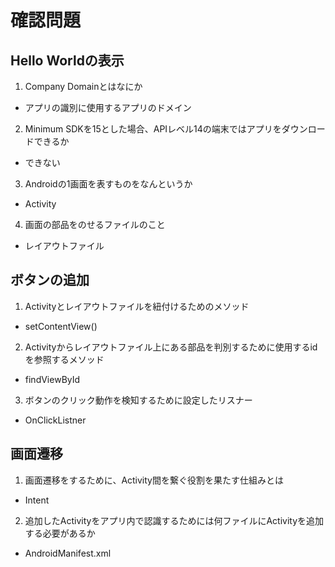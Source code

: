 # 確認問題
## Hello Worldの表示
1. Company Domainとはなにか
  * アプリの識別に使用するアプリのドメイン
2. Minimum SDKを15とした場合、APIレベル14の端末ではアプリをダウンロードできるか
  * できない
3. Androidの1画面を表すものをなんというか
  * Activity
4. 画面の部品をのせるファイルのこと
  * レイアウトファイル

## ボタンの追加
1. Activityとレイアウトファイルを紐付けるためのメソッド
  *  setContentView()
2. Activityからレイアウトファイル上にある部品を判別するために使用するidを参照するメソッド
  * findViewById
3. ボタンのクリック動作を検知するために設定したリスナー
  * OnClickListner

## 画面遷移
1. 画面遷移をするために、Activity間を繋ぐ役割を果たす仕組みとは
  * Intent
2. 追加したActivityをアプリ内で認識するためには何ファイルにActivityを追加する必要があるか
  * AndroidManifest.xml
